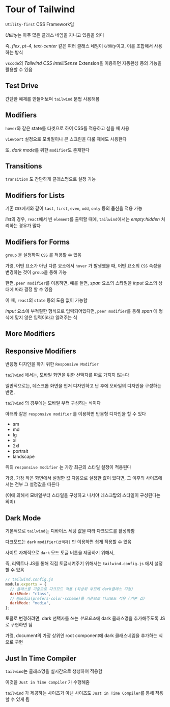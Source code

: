 # Tour of Tailwind

`Utility-first` CSS Framework임

*Utility*는 아주 많은 클래스 네임을 지니고 있음을 의미

즉, _flex_, _pt-4_, _text-center_ 같은 여러 클래스 네임이 *Utility*이고, 이를 조합해서 사용하는 방식

`vscode`의 _Tailwind CSS IntelliSense_ Extension을 이용하면 자동완성 등의 기능을 활용할 수 있음

## Test Drive

간단한 예제를 만들어보며 `tailwind` 문법 사용해봄

## Modifiers

`hover`와 같은 state를 타겟으로 하여 CSS를 적용하고 싶을 때 사용

`viewport` 설정으로 모바일이나 큰 스크린을 다룰 때에도 사용한다

또, *dark mode*를 위한 `modifier`도 존재한다

## Transitions

`transition` 도 간단하게 클래스명으로 설정 가능

## Modifiers for Lists

기존 `CSS`에서와 같이 `last`, `first`, `even`, `odd`, `only` 등의 옵션을 적용 가능

*list*의 경우, `react`에서 빈 `element`를 출력할 때에, `tailwind`에서는 _empty:hidden_ 처리하는 경우가 많다

## Modifiers for Forms

`group` 을 설정하여 `CSS` 를 적용할 수 있음

가령, 어떤 요소가 아닌 다른 요소에서 `hover` 가 발생했을 때, 어떤 요소의 `CSS` 속성을 변경하는 것이 `group`을 통해 가능

한편, `peer modifier`를 이용하면, 예를 들면, _span_ 요소의 스타일을 _input_ 요소의 상태에 따라 결정 할 수 있음

이 때, `react`의 `state` 등의 도움 없이 가능함

_input_ 요소에 부적절한 형식으로 입력되어있다면, `peer modifier`를 통해 _span_ 에 형식에 맞지 않은 입력이라고 알려주는 식

## More Modifiers

## Responsive Modifiers

반응형 디자인을 하기 위한 `Responsive Modifier`

`tailwind` 에서는, 모바일 화면을 위한 선택자를 따로 가지지 않는다

일반적으로는, 데스크톱 화면을 먼저 디자인하고 난 후에 모바일의 디자인을 구성하는 반면,

`tailwind` 의 경우에는 모바일 부터 구성하는 식이다

아래와 같은 `responsive modifier` 를 이용하면 반응형 디자인을 할 수 있다

- sm
- md
- lg
- xl
- 2xl
- portrait
- landscape

위의 `responsive modifier` 는 가장 최근의 스타일 설정이 적용된다

가령, 가장 작은 화면에서 설정한 값 다음으로 설정한 값이 있다면, 그 이후의 사이즈에서는 전부 그 설정값을 따른다

(이에 의해서 모바일부터 스타일을 구성하고 나서야 데스크탑의 스타일이 구성된다는 의미)

## Dark Mode

기본적으로 `tailwind`는 디바이스 세팅 값을 따라 다크모드를 활성화함

다크모드는 `dark` `modifier(선택자)` 만 이용하면 쉽게 적용할 수 있음

사이트 자체적으로 `dark` 모드 토글 버튼을 제공하기 위해서,

즉, 리액트나 JS를 통해 직접 토글시켜주기 위해서는 `tailwind.config.js` 에서 설정할 수 있음

```js
// tailwind.config.js
module.exports = {
  // 클래스를 기준으로 다크모드 적용 (최상위 부모에 dark클래스 지정)
  darkMode: "class",
  // @media(prefers-color-scheme)를 기준으로 다크모드 적용 (기본 값)
  darkMode: "media",
};
```

토클로 변경하려면, dark 선택자를 쓰는 *부모요소*에 dark 클래스명을 추가해주도록 JS로 구현하면 됨

가령, document의 가장 상위인 root component에 dark 클래스네임을 추가하는 식으로 구현

## Just In Time Compiler

`tailwind`는 클래스명을 실시간으로 생성하여 적용함

이것을 `Just in Time Compiler` 가 수행해줌

`tailwind` 가 제공하는 사이즈가 아닌 사이즈도 `Just in Time Compiler`를 통해 적용할 수 있게 됨
